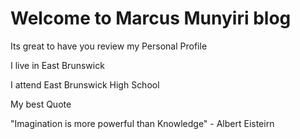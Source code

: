 # Welcome to Marcus Munyiri blog

Its great to have you review my Personal Profile



I live in East Brunswick

I attend East Brunswick High School

My best Quote

"Imagination is more powerful than Knowledge"  - Albert Eisteirn

